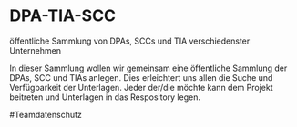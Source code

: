 # DPA-TIA-SCC
öffentliche Sammlung von DPAs, SCCs und TIA verschiedenster Unternehmen

In dieser Sammlung wollen wir gemeinsam eine öffentliche Sammlung der DPAs, SCC und TIAs anlegen. Dies erleichtert uns allen die Suche und Verfügbarkeit der Unterlagen. Jeder der/die möchte kann dem Projekt beitreten und Unterlagen in das Respository legen. 

#Teamdatenschutz
